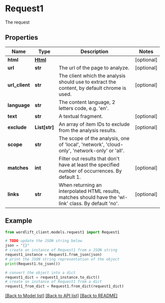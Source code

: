 # Request1

The request

## Properties

Name | Type | Description | Notes
------------ | ------------- | ------------- | -------------
**html** | [**Html**](Html.md) |  | [optional] 
**url** | **str** | The url of the page to analyze. | [optional] 
**url_client** | **str** | The client which the analysis should use to extract the content, by default chrome is used. | [optional] 
**language** | **str** | The content language, 2 letters code, e.g. &#39;en&#39;. | 
**text** | **str** | A textual fragment. | [optional] 
**exclude** | **List[str]** | An array of item IDs to exclude from the analysis results. | [optional] 
**scope** | **str** | The scope of the analysis, one of &#39;local&#39;, &#39;network&#39;, &#39;cloud-only&#39;, &#39;network-only&#39; or &#39;all&#39;. | 
**matches** | **int** | Filter out results that don&#39;t have at least the specified number of occurrences. By default 1. | [optional] 
**links** | **str** | When returning an interpolated HTML results, matches should have the &#39;wl-link&#39; class. By default &#39;no&#39;. | [optional] 

## Example

```python
from wordlift_client.models.request1 import Request1

# TODO update the JSON string below
json = "{}"
# create an instance of Request1 from a JSON string
request1_instance = Request1.from_json(json)
# print the JSON string representation of the object
print(Request1.to_json())

# convert the object into a dict
request1_dict = request1_instance.to_dict()
# create an instance of Request1 from a dict
request1_from_dict = Request1.from_dict(request1_dict)
```
[[Back to Model list]](../README.md#documentation-for-models) [[Back to API list]](../README.md#documentation-for-api-endpoints) [[Back to README]](../README.md)


